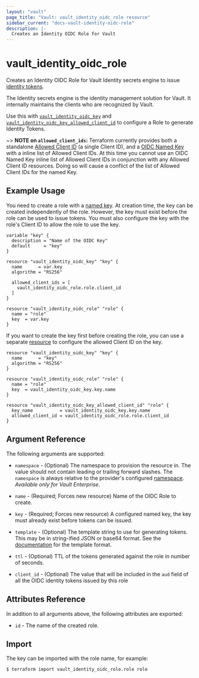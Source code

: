 ```yaml
---
layout: "vault"
page_title: "Vault: vault_identity_oidc_role resource"
sidebar_current: "docs-vault-identity-oidc-role"
description: |-
  Creates an Identity OIDC Role for Vault
---
```


# vault\_identity\_oidc\_role

Creates an Identity OIDC Role for Vault Identity secrets engine to issue
[identity tokens](https://www.vaultproject.io/docs/secrets/identity/index.html#identity-tokens).

The Identity secrets engine is the identity management solution for Vault. It internally maintains
the clients who are recognized by Vault.

Use this with [`vault_identity_oidc_key`](identity_oidc_key.html)
and [`vault_identity_oidc_key_allowed_client_id`](identity_oidc_key_allowed_client_id.html)
to configure a Role to generate Identity Tokens.

~> **NOTE on `allowed_client_ids`:** Terraform currently
provides both a standalone [Allowed Client ID](identity_oidc_key_allowed_client_id.html) (a single
Client ID), and a [OIDC Named Key](identity_oidc_key.html) with a inline list of Allowed Client IDs.
At this time you cannot use an OIDC Named Key inline list of Allowed Client IDs
in conjunction with any Allowed Client ID resources. Doing so will cause
a conflict of the list of Allowed Client IDs for the named Key.

## Example Usage

You need to create a role with a [named key](identity_oidc_key.html).
At creation time, the key can be created independently of the role. However, the key must
exist before the role can be used to issue tokens. You must also configure the key with the
role's Client ID to allow the role to use the key.

```hcl
variable "key" {
  description = "Name of the OIDC Key"
  default     = "key"
}

resource "vault_identity_oidc_key" "key" {
  name      = var.key
  algorithm = "RS256"

  allowed_client_ids = [
    vault_identity_oidc_role.role.client_id
  ]
}

resource "vault_identity_oidc_role" "role" {
  name = "role"
  key  = var.key
}
```

If you want to create the key first before creating the role, you can use a separate
[resource](identity_oidc_key_allowed_client_id.html) to configure the allowed Client ID on
the key.

```hcl
resource "vault_identity_oidc_key" "key" {
  name      = "key"
  algorithm = "RS256"
}

resource "vault_identity_oidc_role" "role" {
  name = "role"
  key  = vault_identity_oidc_key.key.name
}

resource "vault_identity_oidc_key_allowed_client_id" "role" {
  key_name          = vault_identity_oidc_key.key.name
  allowed_client_id = vault_identity_oidc_role.role.client_id
}
```

## Argument Reference

The following arguments are supported:

* `namespace` - (Optional) The namespace to provision the resource in.
  The value should not contain leading or trailing forward slashes.
  The `namespace` is always relative to the provider's configured [namespace](/docs/providers/vault/index.html#namespace).
   *Available only for Vault Enterprise*.

* `name` - (Required; Forces new resource) Name of the OIDC Role to create.

* `key` - (Required; Forces new resource) A configured named key, the key must already exist
  before tokens can be issued.

* `template` - (Optional) The template string to use for generating tokens. This may be in
  string-ified JSON or base64 format. See the
  [documentation](https://www.vaultproject.io/docs/secrets/identity/index.html#token-contents-and-templates)
  for the template format.

* `ttl` - (Optional) TTL of the tokens generated against the role in number of seconds.

* `client_id` - (Optional) The value that will be included in the `aud` field of all the OIDC identity
  tokens issued by this role

## Attributes Reference

In addition to all arguments above, the following attributes are exported:

* `id` - The name of the created role.

## Import

The key can be imported with the role name, for example:

```
$ terraform import vault_identity_oidc_role.role role
```
